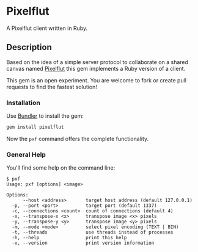 # Pixelflut

A Pixelflut client written in Ruby.

## Description

Based on the idea of a simple server protocol to collaborate on a shared canvas named [Pixelflut](https://cccgoe.de/wiki/Pixelflut) this gem implements a Ruby version of a client.

This gem is an open experiment. You are welcome to fork or create pull requests to find the fastest solution!

### Installation

Use [Bundler](http://gembundler.com/) to install the gem:

```sh
gem install pixelflut
```

Now the `pxf` command offers the complete functionality.

### General Help

You'll find some help on the command line:

```
$ pxf
Usage: pxf [options] <image>

Options:
      --host <address>       target host address (default 127.0.0.1)
  -p, --port <port>          target port (default 1337)
  -c, --connections <count>  count of connections (default 4)
  -x, --transpose-x <x>      transpose image <x> pixels
  -y, --transpose-y <y>      transpose image <y> pixels
  -m, --mode <mode>          select pixel encoding (TEXT | BIN)
  -t, --threads              use threads instead of processes
  -h, --help                 print this help
  -v, --version              print version information

```
